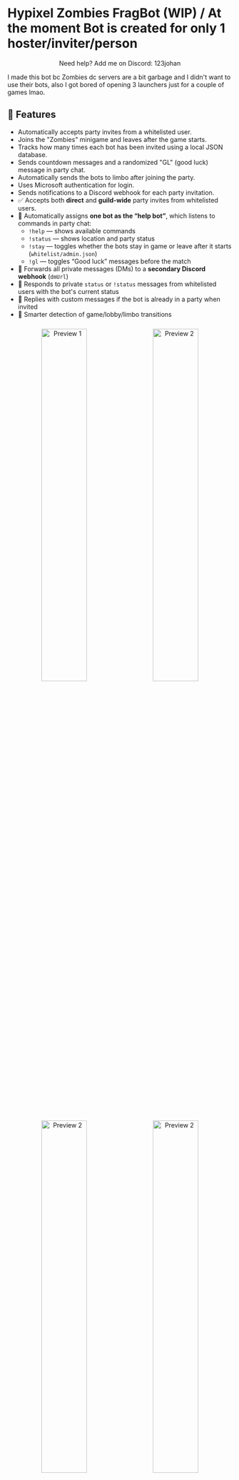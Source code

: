 
# Hypixel Zombies FragBot (WIP) /  At the moment Bot is created for only 1 hoster/inviter/person

<p align="center">
  Need help? Add me on Discord: 123johan
</p>

I made this bot bc Zombies dc servers are a bit garbage and I didn't want to use their bots, also I got bored of opening 3 launchers just for a couple of games lmao.

## 🚀 Features

- Automatically accepts party invites from a whitelisted user.
- Joins the "Zombies" minigame and leaves after the game starts.
- Tracks how many times each bot has been invited using a local JSON database.
- Sends countdown messages and a randomized "GL" (good luck) message in party chat.
- Automatically sends the bots to limbo after joining the party.
- Uses Microsoft authentication for login.
- Sends notifications to a Discord webhook for each party invitation.
- ✅ Accepts both **direct** and **guild-wide** party invites from whitelisted users.
- 🎤 Automatically assigns **one bot as the “help bot”**, which listens to commands in party chat:
  - `!help` — shows available commands
  - `!status` — shows location and party status
  - `!stay` — toggles whether the bots stay in game or leave after it starts (`whitelist/admin.json`)
  - `!gl` — toggles “Good luck” messages before the match
- 📨 Forwards all private messages (DMs) to a **secondary Discord webhook** (`dmUrl`)
- 🧠 Responds to private `status` or `!status` messages from whitelisted users with the bot's current status
- 💬 Replies with custom messages if the bot is already in a party when invited
- 🧠 Smarter detection of game/lobby/limbo transitions

<div align="center">
  <img src="https://cdn.discordapp.com/attachments/844689737410281484/1361964816729767976/dc.png?ex=6800ac14&is=67ff5a94&hm=b84e6c1f9989a13375a2c574c676b75f67cddb2946460d393dd59d93d7e61e4d&" alt="Preview 1" width="45%" style="margin: 10px; border-radius: 12px;" />
  <img src="https://cdn.discordapp.com/attachments/844689737410281484/1361964214419197963/image.png?ex=6800ab84&is=67ff5a04&hm=7fc462ff507edfeb5e192218503382ddbe472c5264bc3466afe26dc06aa833d5&" alt="Preview 2" width="45%" style="margin: 10px; border-radius: 12px;" />
  <img src="https://cdn.discordapp.com/attachments/844689737410281484/1361968245187411978/dc2.png?ex=6800af45&is=67ff5dc5&hm=8bf06fb24ccb3291bfa1e8fb989a497d17875bcadaa3eabc18a6a3c0338f54c3&" alt="Preview 2" width="45%" style="margin: 10px; border-radius: 12px;" />
  <img src="https://cdn.discordapp.com/attachments/844689737410281484/1361968433612460143/image.png?ex=6800af72&is=67ff5df2&hm=253b7f944c0b9f0f27560704931973754a982d07d29bf2a1781aae9a20c14360&" alt="Preview 2" width="45%" style="margin: 10px; border-radius: 12px;" />
</div>

## 📦 Installation

1. Clone the repository:

   ```bash
   git clone https://github.com/malparidostodos/Hypixel-Zombies-FragBot.git
   cd Hypixel-Zombies-FragBot
   ```

2. Install dependencies:

   ```bash
   npm install
   ```

3. Configure the bot:

   - Add your Microsoft accounts in `utils/accounts.json`:
     ```json
     [
       { 
         "username": "example1@example.com" 
       },
       { 
         "username": "example2@example.com" 
       }
     ]
     ```

   - Add allowed igns (in-game names) in `utils/whitelist.json` (users the bot will accept party invites from):
     ```json
     [
       "IGN1",
       "IGN2"
     ]
     ```

   - Add your Discord webhook URL in `utils/webhook.json`:
     ```json
     {
       "url": "https://discord.com/api/webhooks/...",
       "dmUrl": "https://discord.com/api/webhooks/..."
     }
     ```

   - (Optional) Edit the file `utils/glMessages.json` to customize the random messages the bot will send when a match starts:
     ```json
     [
       "GL! ^-^",
       "Good luck!",
       "Let's gooo!",
       "GLHF!",
       "Have fun!",
       "We got this!",
       "Time to pop off!",
       "Good luck everyone!",
       "May RNG be with us!",
       "Sending gamer luck ✨"
     ]
     ```

   - Ensure you manually add your bot usernames (exact in-game names) to `utils/invitationCounts.json` like this:
     ```json
     {
       "BotUsername1": 0,
       "BotUsername2": 0
     }
     ```

## ▶️ Usage

Start the bot with:

```bash
npm start
```

> ℹ️ The first time you run the bot, each account will prompt you to log in with a Microsoft authentication code. Open the link provided in the console and enter the code to authorize the account. The bot won't work until this step is completed.

At this point you can play.

## 📄 License

MIT License.

---

Thanks to ChatGPT for this ReadMe haha
